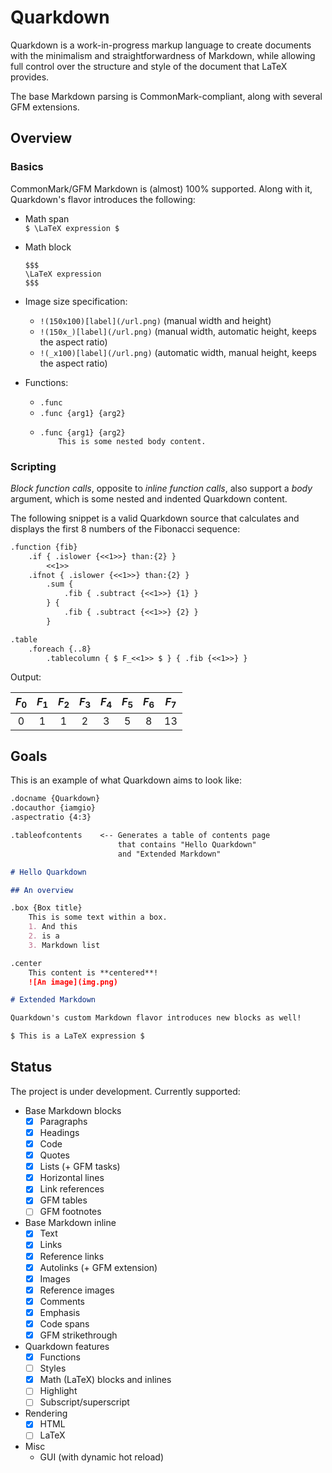 # Quarkdown

Quarkdown is a work-in-progress markup language to create documents with the minimalism and straightforwardness of Markdown,
while allowing full control over the structure and style of the document that LaTeX provides.

The base Markdown parsing is CommonMark-compliant, along with several GFM extensions.

## Overview

### Basics
CommonMark/GFM Markdown is (almost) 100% supported. Along with it, Quarkdown's flavor introduces the following:

- Math span  
  `$ \LaTeX expression $`

- Math block
  ```
  $$$
  \LaTeX expression
  $$$
  ```
  
- Image size specification:  
  - `!(150x100)[label](/url.png)` (manual width and height)
  - `!(150x_)[label](/url.png)` (manual width, automatic height, keeps the aspect ratio)
  - `!(_x100)[label](/url.png)` (automatic width, manual height, keeps the aspect ratio)


- Functions:
  - `.func`
  - `.func {arg1} {arg2}`
  - ```
    .func {arg1} {arg2}
        This is some nested body content.
    ```

### Scripting
_Block function calls_, opposite to _inline function calls_, also support a _body_ argument,
which is some nested and indented Quarkdown content. 

The following snippet is a valid Quarkdown source that calculates and displays the first 8 numbers of the Fibonacci sequence:
```markdown
.function {fib}
    .if { .islower {<<1>>} than:{2} }
        <<1>>
    .ifnot { .islower {<<1>>} than:{2} }
        .sum {
            .fib { .subtract {<<1>>} {1} }
        } {
            .fib { .subtract {<<1>>} {2} }
        }

.table
    .foreach {..8}
        .tablecolumn { $ F_<<1>> $ } { .fib {<<1>>} }
```

Output:

| $F_0$ | $F_1$ | $F_2$ | $F_3$ | $F_4$ | $F_5$ | $F_6$ | $F_7$ |
|:-----:|:-----:|:-----:|:-----:|:-----:|:-----:|:-----:|:-----:|
|   0   |   1   |   1   |   2   |   3   |   5   |   8   |  13   |

## Goals

This is an example of what Quarkdown aims to look like:
```markdown
.docname {Quarkdown}
.docauthor {iamgio}
.aspectratio {4:3}

.tableofcontents    <-- Generates a table of contents page
                        that contains "Hello Quarkdown"
                        and "Extended Markdown"

# Hello Quarkdown

## An overview

.box {Box title}
    This is some text within a box.
    1. And this
    2. is a
    3. Markdown list

.center
    This content is **centered**!
    ![An image](img.png)

# Extended Markdown

Quarkdown's custom Markdown flavor introduces new blocks as well!

$ This is a LaTeX expression $

```

## Status

The project is under development. Currently supported:

- Base Markdown blocks
  - [x] Paragraphs
  - [x] Headings
  - [x] Code
  - [x] Quotes
  - [x] Lists (+ GFM tasks)
  - [x] Horizontal lines
  - [x] Link references
  - [x] GFM tables
  - [ ] GFM footnotes

- Base Markdown inline
  - [x] Text
  - [x] Links
  - [x] Reference links
  - [x] Autolinks (+ GFM extension)
  - [x] Images
  - [x] Reference images
  - [x] Comments
  - [x] Emphasis
  - [x] Code spans
  - [x] GFM strikethrough

- Quarkdown features
  - [x] Functions
  - [ ] Styles
  - [x] Math (LaTeX) blocks and inlines
  - [ ] Highlight
  - [ ] Subscript/superscript

- Rendering
  - [x] HTML
  - [ ] LaTeX
  
- Misc
  - GUI (with dynamic hot reload)